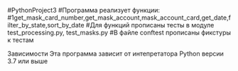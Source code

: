 #PythonProject3
#Программа реализует функции:
#1get_mask_card_number,get_mask_account,mask_account_card,get_date,filter_by_state,sort_by_date
#Для функций прописаны тесты в модуле test_processing.py, test_masks.py
#В файле conftest прописаны фикстуры к тестам


Зависимости
Эта программа зависит от интепретатора Python версии 3.7 или выше